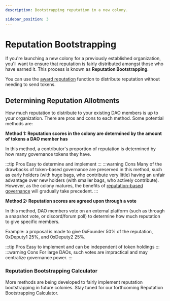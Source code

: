 ```yaml
---
description: Bootstrapping reputation in a new colony.

sidebar_position: 3
---
```


# Reputation Bootstrapping

If you're launching a new colony for a previously established organization, you'll want to ensure that reputation is fairly distributed amongst those who have earned it. This process is known as **Reputation Bootstrapping**.

You can use the [award reputation](award-reputation.md) function to distribute reputation without needing to send tokens. 

## Determining Reputation Allotments

How much reputation to distribute to your existing DAO members is up to your organization. There are pros and cons to each method. Some potential methods are:

**Method 1: Reputation scores in the colony are determined by the amount of tokens a DAO member has**

In this method, a contributor's proportion of reputation is determined by how many governance tokens they have.

:::tip Pros
Easy to determine and implement
:::
:::warning Cons
Many of the drawbacks of token-based governance are preserved in this method, such as early holders (with huge bags, who contribute very little) having an unfair advantage over new holders (with smaller bags, who actively contribute). However, as the colony matures, the benefits of [reputation-based governance](../../learn/dao-builders-toolkit/reputation.md) will gradually take precedent.
:::

**Method 2: Reputation scores are agreed upon through a vote**

In this method, DAO members vote on an external platform (such as through a snapshot vote, or discord/forum poll) to determine how much reputation to give specific members. 

Example: a proposal is made to give 0xFounder 50% of the reputation, 0xDeputy1 25%, and 0xDeputy2 25%.

:::tip Pros
Easy to implement and can be independent of token holdings
:::
:::warning Cons
For large DAOs, such votes are impractical and may centralize governance power.
:::

### Reputation Bootstrapping Calculator

More methods are being developed to fairly implement reputation bootstrapping in future colonies. Stay tuned for our forthcoming Reputation Bootstrapping Calculator. 